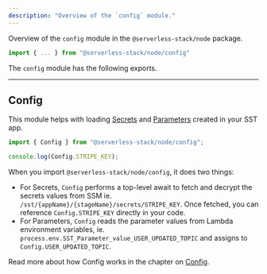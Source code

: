 ```yaml
---
description: "Overview of the `config` module."
---
```


Overview of the `config` module in the `@serverless-stack/node` package.

```ts
import { ... } from "@serverless-stack/node/config"
```

The `config` module has the following exports. 

---

## Config

This module helps with loading [Secrets](../constructs/Secret.md) and [Parameters](../constructs/Parameter.md) created in your SST app.

```ts
import { Config } from "@serverless-stack/node/config";

console.log(Config.STRIPE_KEY);
```

When you import `@serverless-stack/node/config`, it does two things:

- For Secrets, `Config` performs a top-level await to fetch and decrypt the secrets values from SSM ie. `/sst/{appName}/{stageName}/secrets/STRIPE_KEY`. Once fetched, you can reference `Config.STRIPE_KEY` directly in your code.
- For Parameters, `Config` reads the parameter values from Lambda environment variables, ie. `process.env.SST_Parameter_value_USER_UPDATED_TOPIC` and assigns to `Config.USER_UPDATED_TOPIC`.

Read more about how Config works in the chapter on [Config](../config.md).